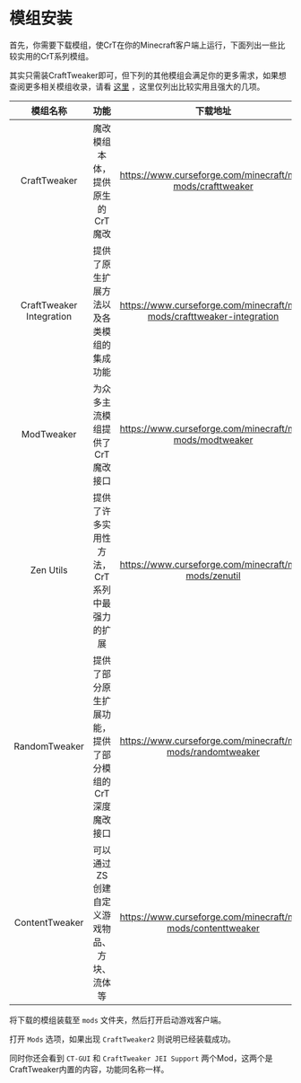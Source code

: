 # 模组安装

首先，你需要下载模组，使CrT在你的Minecraft客户端上运行，下面列出一些比较实用的CrT系列模组。

其实只需装CraftTweaker即可，但下列的其他模组会满足你的更多需求，如果想查阅更多相关模组收录，请看 [这里](https://www.mcbbs.net/thread-1309996-1-1.html) ，这里仅列出比较实用且强大的几项。

|         模组名称         |                          功能                           |                           下载地址                           |
| :----------------------: | :-----------------------------------------------------: | :----------------------------------------------------------: |
|       CraftTweaker       |             魔改模组本体，提供原生的CrT魔改             |  https://www.curseforge.com/minecraft/mc-mods/crafttweaker   |
| CraftTweaker Integration |        提供了原生扩展方法以及各类模组的集成功能         | https://www.curseforge.com/minecraft/mc-mods/crafttweaker-integration |
|        ModTweaker        |             为众多主流模组提供了CrT魔改接口             |   https://www.curseforge.com/minecraft/mc-mods/modtweaker    |
|        Zen Utils         |       提供了许多实用性方法，CrT系列中最强力的扩展       |     https://www.curseforge.com/minecraft/mc-mods/zenutil     |
|      RandomTweaker       | 提供了部分原生扩展功能，提供了部分模组的CrT深度魔改接口 |  https://www.curseforge.com/minecraft/mc-mods/randomtweaker  |
|      ContentTweaker      |       可以通过ZS创建自定义游戏物品、方块、流体等        | https://www.curseforge.com/minecraft/mc-mods/contenttweaker  |

将下载的模组装载至 `mods` 文件夹，然后打开启动游戏客户端。

打开 `Mods` 选项，如果出现 `CraftTweaker2` 则说明已经装载成功。

同时你还会看到 `CT-GUI` 和 `CraftTweaker JEI Support` 两个Mod，这两个是CraftTweaker内置的内容，功能同名称一样。
